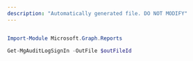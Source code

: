 ```yaml
---
description: "Automatically generated file. DO NOT MODIFY"
---
```


```powershell

Import-Module Microsoft.Graph.Reports

Get-MgAuditLogSignIn -OutFile $outFileId

```
